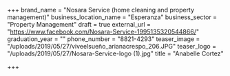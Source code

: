 +++
brand_name = "Nosara Service (home cleaning and property management)"
business_location_name = "Esperanza"
business_sector = "Property Management"
draft = true
external_url = "https://www.facebook.com/Nosara-Service-1995135320544866/"
graduation_year = ""
phone_number = "8821-4293"
teaser_image = "/uploads/2019/05/27/viveelsueño_arianacrespo_206.JPG"
teaser_logo = "/uploads/2019/05/27/Nosara-Service-logo (1).jpg"
title = "Anabelle Cortez"

+++
